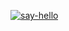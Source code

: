 [![say-hello](https://github.com/pankratovjob/hexlet-my-first-workflow/actions/workflows/sayHello.yml/badge.svg)](https://github.com/pankratovjob/hexlet-my-first-workflow/actions/workflows/sayHello.yml)
